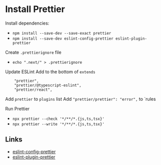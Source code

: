 # Install Prettier

Install dependencies:

- `npm install --save-dev --save-exact prettier`
- `npm install --save-dev eslint-config-prettier eslint-plugin-prettier`

Create `.prettierignore` file

- `echo ".next/" > .prettierignore`

Update ESLint
Add to the bottom of `extends`

```
    "prettier",
    "prettier/@typescript-eslint",
    "prettier/react",
```

Add `prettier` to `plugins` list
Add `"prettier/prettier": "error",` to `rules

Run Prettier

- `npx prettier --check '*/**/*.{js,ts,tsx}'`
- `npx prettier --write '*/**/*.{js,ts,tsx}'`

## Links

- [eslint-config-prettier](https://www.npmjs.com/package/eslint-config-prettier)
- [eslint-plugin-prettier](https://www.npmjs.com/package/eslint-plugin-prettier)
